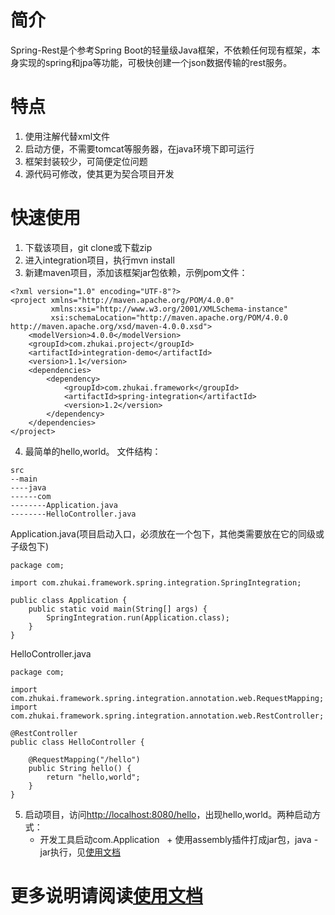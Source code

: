 # 简介
Spring-Rest是个参考Spring Boot的轻量级Java框架，不依赖任何现有框架，本身实现的spring和jpa等功能，可极快创建一个json数据传输的rest服务。

# 特点
1. 使用注解代替xml文件
2. 启动方便，不需要tomcat等服务器，在java环境下即可运行
3. 框架封装较少，可简便定位问题
4. 源代码可修改，使其更为契合项目开发

# 快速使用
1. 下载该项目，git clone或下载zip
2. 进入integration项目，执行mvn install
3. 新建maven项目，添加该框架jar包依赖，示例pom文件：
```
<?xml version="1.0" encoding="UTF-8"?>
<project xmlns="http://maven.apache.org/POM/4.0.0"
         xmlns:xsi="http://www.w3.org/2001/XMLSchema-instance"
         xsi:schemaLocation="http://maven.apache.org/POM/4.0.0 http://maven.apache.org/xsd/maven-4.0.0.xsd">
    <modelVersion>4.0.0</modelVersion>
    <groupId>com.zhukai.project</groupId>
    <artifactId>integration-demo</artifactId>
    <version>1.1</version>
    <dependencies>
        <dependency>
            <groupId>com.zhukai.framework</groupId>
            <artifactId>spring-integration</artifactId>
            <version>1.2</version>
        </dependency>
    </dependencies>
</project>
```
4. 最简单的hello,world。
文件结构：
```$xslt
src
--main
----java
------com
--------Application.java
--------HelloController.java
```
Application.java(项目启动入口，必须放在一个包下，其他类需要放在它的同级或子级包下)
```$xslt
package com;

import com.zhukai.framework.spring.integration.SpringIntegration;

public class Application {
    public static void main(String[] args) {
        SpringIntegration.run(Application.class);
    }
}
```
HelloController.java
```$xslt
package com;

import com.zhukai.framework.spring.integration.annotation.web.RequestMapping;
import com.zhukai.framework.spring.integration.annotation.web.RestController;

@RestController
public class HelloController {
    
    @RequestMapping("/hello")
    public String hello() {
        return "hello,world";
    }
}
```
5. 启动项目，访问[http://localhost:8080/hello](http://localhost:8080/hello)，出现hello,world。两种启动方式：
   + 开发工具启动com.Application
   + 使用assembly插件打成jar包，java -jar执行，见[使用文档](https://github.com/zhukai-git/integration/wiki)
   
# 更多说明请阅读[使用文档](https://github.com/zhukai-git/integration/wiki)
